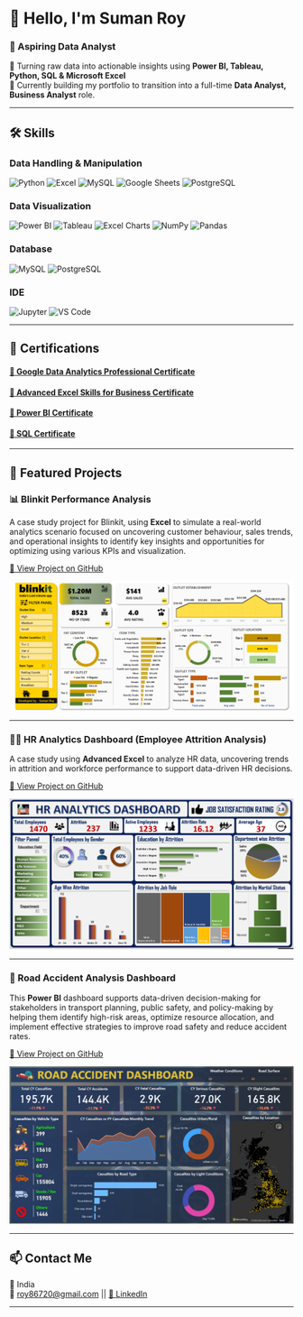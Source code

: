 # 👋 Hello, I'm Suman Roy

### 💼 Aspiring Data Analyst
🔹 Turning raw data into actionable insights using **Power BI, Tableau, Python, SQL & Microsoft Excel**  
🔹 Currently building my portfolio to transition into a full-time **Data Analyst, Business Analyst** role.

---

## 🛠️ Skills

### Data Handling & Manipulation
![Python](https://img.shields.io/badge/Python-3776AB?logo=python&logoColor=white)
![Excel](https://img.shields.io/badge/Excel-217346?logo=microsoft-excel&logoColor=white)
![MySQL](https://img.shields.io/badge/MySQL-4479A1?logo=database&logoColor=white)
![Google Sheets](https://img.shields.io/badge/Google_Sheets-34A853?logo=google-sheets&logoColor=white)
![PostgreSQL](https://img.shields.io/badge/PostgreSQL-336791?logo=postgresql&logoColor=white)



### Data Visualization
![Power BI](https://img.shields.io/badge/Power%20BI-F2C811?logo=power-bi&logoColor=black)
![Tableau](https://img.shields.io/badge/Tableau-E97627?logo=tableau&logoColor=white)
![Excel Charts](https://img.shields.io/badge/Excel_Charts-217346?logo=microsoft-excel&logoColor=white)
![NumPy](https://img.shields.io/badge/NumPy-013243?logo=numpy&logoColor=white)
![Pandas](https://img.shields.io/badge/Pandas-150458?logo=pandas&logoColor=white)



### Database  
![MySQL](https://img.shields.io/badge/MySQL-4479A1?logo=database&logoColor=white)
![PostgreSQL](https://img.shields.io/badge/PostgreSQL-336791?logo=postgresql&logoColor=white)


### IDE
![Jupyter](https://img.shields.io/badge/Jupyter-F37626?logo=jupyter&logoColor=white)
![VS Code](https://img.shields.io/badge/VS_Code-007ACC?logo=visual-studio-code&logoColor=white)

---

## 📃 Certifications

#### [🔗 Google Data Analytics Professional Certificate](https://github.com/SumanRoySR/Certificates/blob/main/Google%20Data%20Analytics%20Professional%20certificate.pdf)
#### [🔗 Advanced Excel Skills for Business Certificate](https://github.com/SumanRoySR/Certificates/blob/main/Excel%20Skills%20for%20Business%20Certificate.pdf)
#### [🔗 Power BI Certificate](https://github.com/SumanRoySR/Certificates/blob/main/Power%20BI%20Certificate.pdf)
#### [🔗 SQL Certificate](https://github.com/SumanRoySR/Certificates/blob/main/IBM%20SQL%20certificate.pdf)

---

## 🧠 Featured Projects

### 📊 Blinkit Performance Analysis
A case study project for Blinkit, using **Excel** to simulate a real-world analytics scenario focused on uncovering customer behaviour, sales trends, and operational insights to identify key insights and opportunities for optimizing using various KPIs and visualization.

[🔗 View Project on GitHub](https://github.com/SumanRoySR/Blinkit-Sales-Dashboard---Advanced-Excel-Project)

![Data Model](https://github.com/SumanRoySR/Blinkit-Sales-Dashboard---Advanced-Excel-Project/blob/main/Blinkit%20Sales%20Dashboard%20image.png)

---

### 👨‍💼 HR Analytics Dashboard (Employee Attrition Analysis)
A case study using **Advanced Excel** to analyze HR data, uncovering trends in attrition and workforce performance to support data-driven HR decisions.

[🔗 View Project on GitHub](https://github.com/SumanRoySR/-HR-Analytics-Dashboard---Employee-Attrition-Analysis---Excel)

![Data Model](https://github.com/SumanRoySR/-HR-Analytics-Dashboard---Employee-Attrition-Analysis---Excel/blob/main/Dashboard.png)

---

### 🚗 Road Accident Analysis Dashboard
This **Power BI** dashboard supports data-driven decision-making for stakeholders in transport planning, public safety, and policy-making by helping them identify high-risk areas, optimize resource allocation, and implement effective strategies to improve road safety and reduce accident rates.

[🔗 View Project on GitHub](https://github.com/SumanRoySR/Road-Accident-Dashboard-)

![Data Model](https://github.com/SumanRoySR/Road-Accident-Dashboard-/blob/main/Dashboard.png)

---

## 📫 Contact Me
📍 India  
📧 roy86720@gmail.com ||
[💼 LinkedIn](https://www.linkedin.com/in/suman-roy-563872335/)

---








